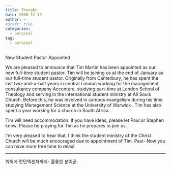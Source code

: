 ```yaml
---
title: Thought
date: 2006-12-13
author: ~
#draft: true
categories:
  - personal
tag:
  - personal
---
```




New Student Pastor Appointed

We are pleased to announce that Tim Martin has been appointed as our new full-time student pastor. Tim will be joining us at the end of January as our full-time student pastor.  Originally from Canterbury, he has spent the last two-and-a-half years in central London working for the management consultancy company Accenture, studying part-time at London School of Theology and serving in the international student ministry at All Souls Church.  Before this, he was involved in campus evangelism during his time studying Management Science at the University of Warwick .  Tim has also spent a year working for a church in South Africa .

Tim will need accommodation. If you have ideas, please let Paul or Stephen know. Please be praying for Tim as he prepares to join us.


I'm very pleased to hear that.
I think the student ministry of the Christ Church will be much encouraged due to appointment of Tim. Paul- Now you can have more free time to relax!

--------------
워윅에 런던엑센쳐까지- 훌륭한 분이군.


 






